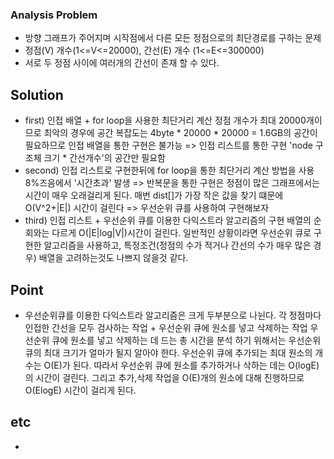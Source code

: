 ### Analysis Problem ###

- 방향 그래프가 주어지며 시작점에서 다른 모든 정점으로의 최단경로를 구하는 문제
- 정점(V) 개수(1<=V<=20000), 간선(E) 개수 (1<=E<=300000)
- 서로 두 정점 사이에 여러개의 간선이 존재 할 수 있다.

## Solution ##

- first) 인접 배열 + for loop을 사용한 최단거리 계산
        정점 개수가 최대 20000개이므로 최악의 경우에 공간 복잡도는 
        4byte * 20000 * 20000 = 1.6GB의 공간이 필요하므로 인접 배열을 통한 구현은 불가능 
        => 인접 리스트를 통한 구현 'node 구조체 크기 * 간선개수'의 공간만 필요함
- second) 인접 리스트로 구현한뒤에 for loop을 통한 최단거리 계산 방법을 사용
         8%즈음에서 '시간초과' 발생
         => 반복문을 통한 구현은 정점이 많은 그래프에서는 시간이 매우 오래걸리게 된다. 매번 dist[]가 가장 작은 값을 찾기 떄문에 O(V^2+|E|) 시간이 걸린다
         => 우선순위 큐를 사용하여 구현해보자
- third) 인접 리스트 + 우선순위 큐를 이용한 다익스트라 알고리즘의 구현
        배열의 순회와는 다르게 O(|E|log|V|)시간이 걸린다. 일반적인 상황이라면 우선순위 큐로 구현한 알고리즘을 사용하고, 특정조건(정점의 수가 적거나 간선의 수가 매우 많은 경우) 배열을 고려하는것도 나쁘지 않을것 같다.

## Point ##

-  우선순위큐를 이용한 다익스트라 알고리즘은 크게 두부분으로 나뉜다. 
각 정점마다 인접한 간선을 모두 검사하는 작업 + 우선순위 큐에 원소를 넣고 삭제하는 작업
우선순위 큐에 원소를 넣고 삭제하는 데 드는 총 시간을 분석 하기 위해서는 우선순위 큐의 최대 크기가 얼마가 될지 알아야 한다. 우선순위 큐에 추가되는 최대 원소의 개수는 O(E)가 된다. 따라서 우선순위 큐에 원소를 추가하거나 삭하는 데는 O(logE)의 시간이 걸린다. 그리고 추가,삭제 작업을 O(E)개의 원소에 대해 진행하므로 O(ElogE) 시간이 걸리게 된다.

## etc ##

- 
